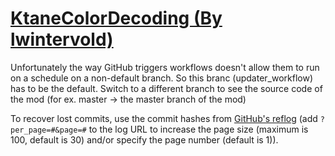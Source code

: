 # [KtaneColorDecoding (By lwintervold)](https://github.com/lwintervold/KtaneColorDecoding)

Unfortunately the way GitHub triggers workflows doesn't allow them to run on a schedule on a non-default branch. So this branc (updater_workflow) has to be the default. Switch to a different branch to see the source code of the mod (for ex. master -> the master branch of the mod)

To recover lost commits, use the commit hashes from [GitHub's reflog](https://api.github.com/repos/KtaneModules/KtaneColorDecoding-lwintervold/events) (add `?per_page=#&page=#` to the log URL to increase the page size (maximum is 100, default is 30) and/or specify the page number (default is 1)).
